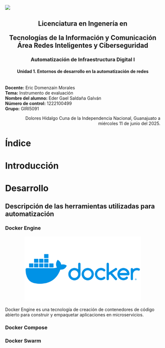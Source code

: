 <img src="utng_logo.png"></img>

<h2><center>Licenciatura en Ingenería en

Tecnologías de la Información y Comunicación Área Redes Inteligentes y Ciberseguridad</center></h2>

<h3><center>Automatización de Infraestructura Digital I</center></h3>

<h4><center>Unidad 1. Entornos de desarrollo en la automatización de redes</center></h4>

<br>**Docente:** Eric Domenzain Morales
<br>**Tema:** Instrumento de evaluación
<br>**Nombre del alumno:** Eder Gael Saldaña Galván
<br>**Número de control:** 1222100499
<br>**Grupo:** GIRI5091
<br>

<p style="text-align: right;">Dolores Hidalgo Cuna de la Independencia Nacional, Guanajuato a miércoles 11 de junio del 2025.

# Índice


# Introducción

# Desarrollo
## Descripción de las herramientas utilizadas para automatización
### Docker Engine
<center><img src='images/docker_logo.png' width='75%'></center>

Docker Engine es una tecnología de creación de contenedores de código abierto para construir y empaquetar aplicaciones en microservicios.
</img>
### Docker Compose
### Docker Swarm